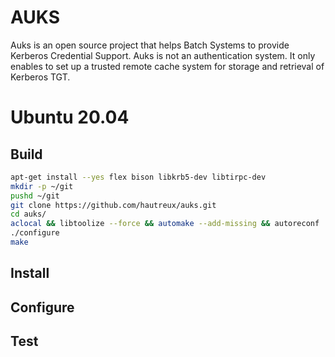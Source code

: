 # AUKS
Auks is an open source project that helps Batch Systems to provide 
Kerberos Credential Support. Auks is not an authentication system.
It only enables to set up a trusted remote cache system for storage 
and retrieval of Kerberos TGT.

# Ubuntu 20.04

## Build

```bash
apt-get install --yes flex bison libkrb5-dev libtirpc-dev
mkdir -p ~/git
pushd ~/git
git clone https://github.com/hautreux/auks.git
cd auks/
aclocal && libtoolize --force && automake --add-missing && autoreconf
./configure
make
```

## Install


## Configure


## Test

